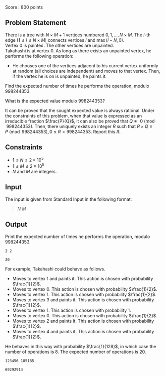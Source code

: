 Score : $800$ points

## Problem Statement

There is a tree with $N \times M + 1$ vertices numbered $0, 1, \dots, N \times M$. The $i$-th edge $(1 \leq i \leq N \times M)$ connects vertices $i$ and $\max(i - N, 0)$.<br>
Vertex $0$ is painted. The other vertices are unpainted.<br>
Takahashi is at vertex $0$. As long as there exists an unpainted vertex, he performs the following operation:

- He chooses one of the vertices adjacent to his current vertex uniformly at random (all choices are independent) and moves to that vertex. Then, if the vertex he is on is unpainted, he paints it.

Find the expected number of times he performs the operation, modulo $998244353$.

What is the expected value modulo $998244353$?

It can be proved that the sought expected value is always rational. Under the constraints of this problem, when that value is expressed as an irreducible fraction $\frac{P}{Q}$, it can also be proved that $Q \not\equiv 0 \pmod{998244353}$. Then, there uniquely exists an integer $R$ such that $R \times Q \equiv P \pmod{998244353}, 0 \leq R \lt 998244353$. Report this $R$.

## Constraints

- $1 \leq N \leq 2 \times 10^5$
- $1 \leq M \leq 2 \times 10^5$
- $N$ and $M$ are integers.

## Input

The input is given from Standard Input in the following format:

> $N$ $M$

## Output

Print the expected number of times he performs the operation, modulo $998244353$.

```input1
2 2
```

```output1
20
```

For example, Takahashi could behave as follows.

- Moves to vertex $1$ and paints it. This action is chosen with probability $\frac{1}{2}$.
- Moves to vertex $0$. This action is chosen with probability $\frac{1}{2}$.
- Moves to vertex $1$. This action is chosen with probability $\frac{1}{2}$.
- Moves to vertex $3$ and paints it. This action is chosen with probability $\frac{1}{2}$.
- Moves to vertex $1$. This action is chosen with probability $1$.
- Moves to vertex $0$. This action is chosen with probability $\frac{1}{2}$.
- Moves to vertex $2$ and paints it. This action is chosen with probability $\frac{1}{2}$.
- Moves to vertex $4$ and paints it. This action is chosen with probability $\frac{1}{2}$.

He behaves in this way with probability $\frac{1}{128}$, in which case the number of operations is $8$. The expected number of operations is $20$.

```input2
123456 185185
```

```output2
69292914
```